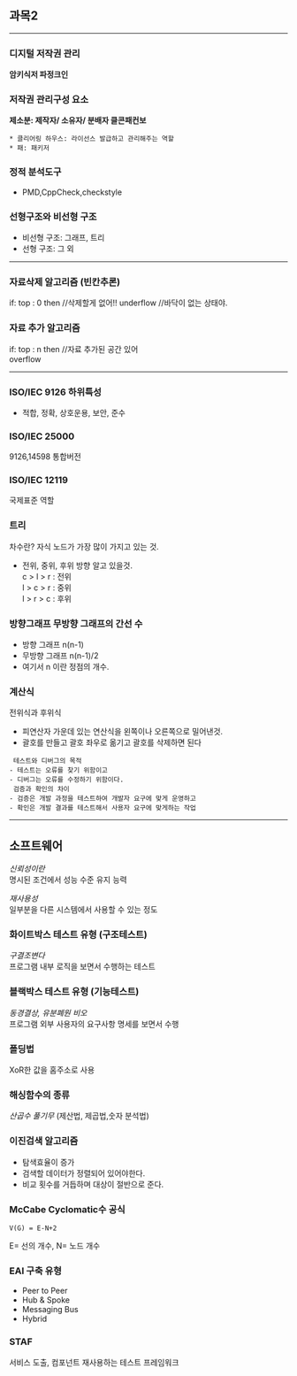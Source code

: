 ## 과목2


--------------------
### 디지털 저작권 관리
**암키식저 파정크인**

### 저작권 관리구성 요소
**제소분: 제작자/ 소유자/ 분배자
클콘패컨보**

~~~
* 클리어링 하우스: 라이선스 발급하고 관리해주는 역할
* 패: 패키저
~~~
### 정적 분석도구
- PMD,CppCheck,checkstyle
### 선형구조와 비선형 구조
- 비선형 구조: 그래프, 트리
- 선형 구조: 그 외

-----------------

### 자료삭제 알고리즘 (빈칸추론)
if: top : 0 then //삭제할게 없어!!
underflow //바닥이 없는 상태야.

### 자료 추가 알고리즘
if: top : n then //자료 추가된 공간 있어\
overflow

-------------------

###  ISO/IEC 9126 하위특성
- 적합, 정확, 상호운용, 보안, 준수
### ISO/IEC 25000
9126,14598 통합버전

### ISO/IEC 12119
국제표준 역할


### 트리
차수란? 자식 노드가 가장 많이 가지고 있는 것.

- 전위, 중위, 후위 방향 알고 있을것.\
c > l > r : 전위 \
l > c > r : 중위 \
l > r > c : 후위


### 방향그래프 무방향 그래프의 간선 수
* 방향 그래프 n(n-1) 
* 무방향 그래프 n(n-1)/2
* 여기서 n 이란 정점의 개수.

### 계산식
전위식과 후위식
- 피연산자 가운데 있는 연산식을 왼쪽이나 오른쪽으로 밀어낸것.
- 괄호를 만들고 괄호 좌우로 옮기고 괄호를 삭제하면 된다
~~~
 테스트와 디버그의 목적
- 테스트는 오류를 찾기 위함이고
- 디버그는 오류를 수정하기 위함이다.
 검증과 확인의 차이
- 검증은 개발 과정을 테스트하여 개발자 요구에 맞게 운영하고
- 확인은 개발 결과를 테스트해서 사용자 요구에 맞게하는 작업
~~~

-------------------------

## 소프트웨어
*신뢰성이란*\
명시된 조건에서 성능 수준 유지 능력

*재사용성*\
일부분을 다른  시스템에서 사용할 수 있는 정도

### 화이트박스 테스트 유형 (구조테스트)
*구결조변다*\
프로그램 내부 로직을 보면서 수행하는 테스트

### 블랙박스 테스트 유형 (기능테스트)
*동경결상, 유분폐원 비오* \
프로그램 외부 사용자의 요구사항 명세를 보면서 수행

### 폴딩법
XoR한 값을 홈주소로 사용

### 해싱함수의 종류
*산곱수 풀기무* (제산법, 제곱법,숫자 분석법)

### 이진검색 알고리즘
- 탐색효율이 증가
- 검색할 데이터가 정렬되어 있어야한다.
- 비교 횟수를 거듭하며 대상이 절반으로 준다.

### McCabe Cyclomatic수 공식
~~~
V(G) = E-N+2
~~~
E= 선의 개수, N= 노드 개수

### EAI 구축 유형
- Peer to Peer
- Hub & Spoke
- Messaging Bus
- Hybrid

### STAF
서비스 도출, 컴포넌트 재사용하는 테스트 프레임워크